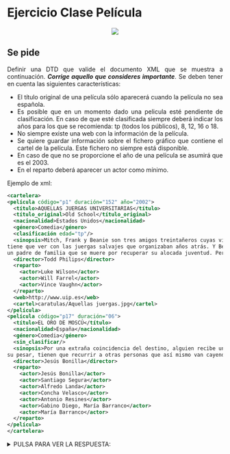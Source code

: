 <div align="justify">

# Ejercicio Clase Película


<div align="center">
  <img src="https://imagenes.20minutos.es/files/image_656_370/uploads/imagenes/2020/04/28/cine-peliculas-estreno-plataformas-streaming-00.png">
</div>

## Se pide

  Definir una DTD que valide el documento XML que se muestra a continuación. ___Corrige aquello que consideres importante___.
  Se deben tener en cuenta las siguientes características:
  - El título original de una película sólo aparecerá cuando la película no sea española.
  - Es posible que en un momento dado una pelicula esté pendiente de clasificación. En caso de que esté clasificada siempre deberá indicar los años para los que se recomienda: tp (todos los públicos), 8, 12, 16 o 18.
  - No siempre existe una web con la información de la película.
  - Se quiere guardar información sobre el fichero gráfico que contiene el cartel de la película. Este fichero no siempre está disponible.
  - En caso de que no se proporcione el año de una película se asumirá que es el 2003.
  - En el reparto deberá aparecer un actor como mínimo.

  Ejemplo de xml:
  ```xml
  <cartelera>
  <película código="p1" duración="152" año="2002">
    <título>AQUELLAS JUERGAS UNIVERSITARIAS</título>
    <título_original>Old School</título_original>
    <nacionalidad>Estados Unidos</nacionalidad>
    <género>Comedia</género>
    <clasificación edad="tp"/>
    <sinopsis>Mitch, Frank y Beanie son tres amigos treintañeros cuyas vidas no son exactamente lo que esperaban. Mitch tiene una novia ninfómana que se mete en la cama con el primero que agarra. Frank se ha casado y su matrimonio nada
tiene que ver con las juergas salvajes que organizaban años atrás. Y Beanie es
un padre de familia que se muere por recuperar su alocada juventud. Pero las cosas cambian cuando Beanie sugiere que creen su propia fraternidad, en la nueva casa que Mitch tiene junto al campus de la universidad. Una ocasión para revivir tiempos gloriosos, hacer nuevos amigos y de volver a sus viejas, salvajes y desmadradas juergas de estudiantes.</sinopsis>
    <director>Todd Philips</director>
    <reparto>
      <actor>Luke Wilson</actor>
      <actor>Will Farrel</actor>
      <actor>Vince Vaughn</actor>
    </reparto>
    <web>http://www.uip.es</web>
    <cartel>caratulas/Aquellas juergas.jpg</cartel>
  </película>
  <película código="p17" duración="06">
    <título>EL ORO DE MOSCÚ</título>
    <nacionalidad>España</nacionalidad>
    <género>Comedia</género>
    <sin_clasificar/>
    <sinopsis>Por una extraña coincidencia del destino, alguien recibe una información extraconfidencial de un anciano en sus últimos segundos de vida: el secreto mejor guardado de la Historia. El receptor, un trabajador de hospital, se lo comunica secretamente a un supuesto amigo. Ambos inician una aventura rocambolesca y llena de misterio. Ante la inutilidad de sus intentos y muy a
su pesar, tienen que recurrir a otras personas que así mismo van cayendo en el pozo sin fondo que conlleva descifrar el enigma.</sinopsis>
    <director>Jesús Bonilla</director>
    <reparto>
      <actor>Jesús Bonilla</actor>
      <actor>Santiago Segura</actor>
      <actor>Alfredo Landa</actor>
      <actor>Concha Velasco</actor>
      <actor>Antonio Resines</actor>
      <actor>Gabino Diego, María Barranco</actor>
      <actor>María Barranco</actor>
    </reparto>
  </película>
</cartelera>
  ```

 <details>
   <summary>PULSA PARA VER LA RESPUESTA:</summary>

 ```xml
<?xml version="1.0" encoding="ISO-8859-1" ?>

<!DOCTYPE cartelera [


 <!ELEMENT cartelera (película)*>
 <!ELEMENT película (título, título_original?, nacionalidad, género, (clasificación | sin_clasificar), sinopsis, director, reparto, web?, cartel?) >
 <!ELEMENT título (#PCDATA)>
 <!ELEMENT título_original (#PCDATA)>
 <!ELEMENT nacionalidad (#PCDATA)>
 <!ELEMENT género (#PCDATA)>
 <!ELEMENT clasificación EMPTY>
 <!ELEMENT sin_clasificar EMPTY>
 <!ELEMENT sinopsis (#PCDATA)>
 <!ELEMENT director (#PCDATA)>
 <!ELEMENT reparto (actor)+>
 <!ELEMENT web (#PCDATA)>
 <!ELEMENT cartel (#PCDATA)>
 <!ELEMENT actor (#PCDATA)>


 <!ATTLIST película código ID #REQUIRED>
 <!ATTLIST película duración CDATA "">
 <!ATTLIST película año CDATA "2003">
 <!ATTLIST clasificación edad (8 | 12 | 16 | 18 | tp) #REQUIRED>
]>
 ```
 </details>

</div>
